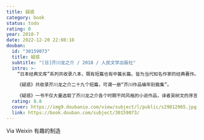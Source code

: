 ```yaml
---
title: 疑惑
category: book
status: todo
rating: 0
year: 2018-7
date: 2022-12-20 22:08:18
douban:
  id: "30159073"
  title: 疑惑
  subtitle: "[日]芥川龙之介 / 2018 / 人民文学出版社"
  intro: >-
    “日本经典文库”系列共收录八本，既有短篇也有中篇长篇。皆为当代知名作家的经典著作。

    《疑惑》共收录芥川龙之介二十九个短篇，可谓一册“芥川作品编年别裁集”。

    《疑惑》一书不仅大量选取了芥川龙之介各个时期不同风格的小说作品，译者吴树文的序言，芥川的儿子——芥川比吕志的《父亲的形象》，以及芥川称不上小说的处女作《隅田川的水》，从各个角度把芥川龙之介这个传奇作家展现出来，可以说读完《疑惑》，读者能够重新认识芥川龙之介。
  rating: 8.8
  cover: https://img9.doubanio.com/view/subject/l/public/s29812965.jpg
  link: https://book.douban.com/subject/30159073/
---
```


Via Weixin 有趣的制造